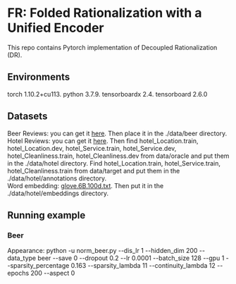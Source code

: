 # FR: Folded Rationalization with a Unified Encoder
This repo contains Pytorch implementation of Decoupled Rationalization (DR).  
## Environments
torch 1.10.2+cu113. python 3.7.9. tensorboardx 2.4. tensorboard 2.6.0
## Datasets
Beer Reviews: you can get it [here](http://people.csail.mit.edu/taolei/beer/). Then place it in the ./data/beer directory.  
Hotel Reviews: you can get it [here](https://people.csail.mit.edu/yujia/files/r2a/data.zip). 
Then  find hotel_Location.train, hotel_Location.dev, hotel_Service.train, hotel_Service.dev, hotel_Cleanliness.train, hotel_Cleanliness.dev from data/oracle and put them in the ./data/hotel directory. 
Find hotel_Location.train, hotel_Service.train, hotel_Cleanliness.train from data/target and put them in the ./data/hotel/annotations directory.  
Word embedding: [glove.6B.100d.txt](https://nlp.stanford.edu/projects/glove/). Then put it in the ./data/hotel/embeddings directory.

## Running example
### Beer
Appearance: python -u norm_beer.py --dis_lr 1 --hidden_dim 200 --data_type beer --save 0 --dropout 0.2 --lr 0.0001 --batch_size 128 --gpu 1 --sparsity_percentage 0.163 --sparsity_lambda 11 --continuity_lambda 12 --epochs 200 --aspect 0 








